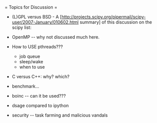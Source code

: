 = Topics for Discussion =

 * (L)GPL versus BSD - A [http://projects.scipy.org/pipermail/scipy-user/2007-January/010602.html summary] of this discussion on the scipy list:



 * OpenMP -- why not discussed much here. 

 * How to USE pthreads???
     - job queue
     - sleep/wake
     - when to use

 * C versus C++: why? which?

 * benchmark...
 
 * boinc -- can it be used???

 * dsage compared to ipython

 * security -- task farming and malicious vandals
